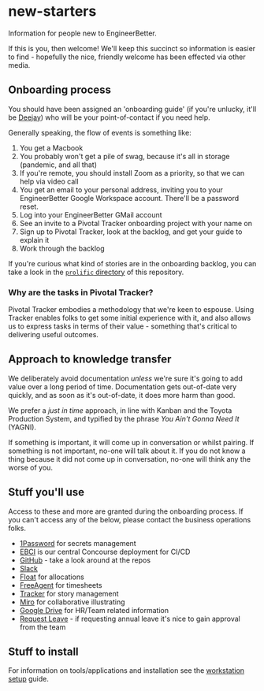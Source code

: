 # new-starters

Information for people new to EngineerBetter.

If this is you, then welcome! We'll keep this succinct so information is easier to find - hopefully the nice, friendly welcome has been effected via other media.

## Onboarding process

You should have been assigned an 'onboarding guide' (if you're unlucky, it'll be [Deejay](https://www.linkedin.com/in/danieljoneseb/)) who will be your point-of-contact if you need help.

Generally speaking, the flow of events is something like:

1. You get a Macbook
1. You probably won't get a pile of swag, because it's all in storage (pandemic, and all that)
1. If you're remote, you should install Zoom as a priority, so that we can help via video call
1. You get an email to your personal address, inviting you to your EngineerBetter Google Workspace account. There'll be a password reset.
1. Log into your EngineerBetter GMail account
1. See an invite to a Pivotal Tracker onboarding project with your name on
1. Sign up to Pivotal Tracker, look at the backlog, and get your guide to explain it
1. Work through the backlog

If you're curious what kind of stories are in the onboarding backlog, you can take a look in the [`prolific` directory](/prolific/) of this repository.

### Why are the tasks in Pivotal Tracker?

Pivotal Tracker embodies a methodology that we're keen to espouse. Using Tracker enables folks to get some initial experience with it, and also allows us to express tasks in terms of their value - something that's critical to delivering useful outcomes.

## Approach to knowledge transfer

We deliberately avoid documentation _unless_ we're sure it's going to add value over a long period of time. Documentation gets out-of-date very quickly, and as soon as it's out-of-date, it does more harm than good.

We prefer a _just in time_ approach, in line with Kanban and the Toyota Production System, and typified by the phrase _You Ain't Gonna Need It_ (YAGNI).

If something is important, it will come up in conversation or whilst pairing. If something is not important, no-one will talk about it. If you do not know a thing because it did not come up in conversation, no-one will think any the worse of you.

## Stuff you'll use

Access to these and more are granted during the onboarding process. If you can't access any of the below, please contact the business operations folks.

* [1Password](https://engineerbetter.1password.com) for secrets management
* [EBCI](https://ci.engineerbetter.com) is our central Concourse deployment for CI/CD
* [GitHub](https://github.com/EngineerBetter) - take a look around at the repos
* [Slack](https://engineerbetter.slack.com)
* [Float](https://engineerbetter.float.com) for allocations
* [FreeAgent](https://engineerbetter.freeagent.com) for timesheets
* [Tracker](https://www.pivotaltracker.com) for story management
* [Miro](https://miro.com) for collaborative illustrating
* [Google Drive](https://drive.google.com/drive/folders/1qKZKCuIK9jF_skUv5R0mF7f9MoSYxu8e) for HR/Team related information
* [Request Leave](https://docs.google.com/forms/d/e/1FAIpQLSdl04LSm1mUzdE1uVw2ZZAQQK_HBS4fOEfldrub0MnvYDBW3A/viewform) - if requesting annual leave it's nice to gain approval from the team

## Stuff to install

For information on tools/applications and installation see the [workstation setup](workstation-setup/setup.md) guide.
